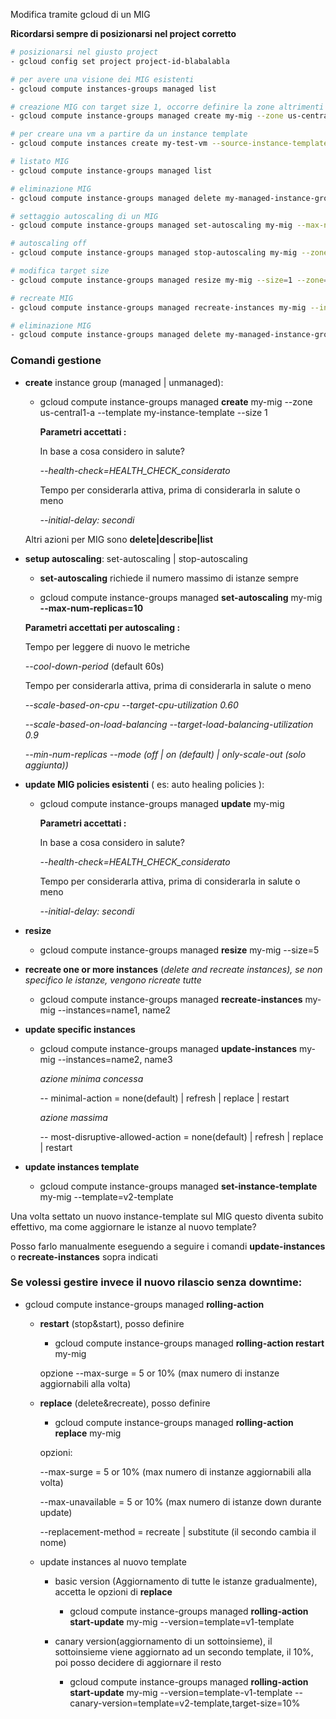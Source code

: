 Modifica tramite gcloud di un MIG

**Ricordarsi sempre di posizionarsi nel project corretto**

```bash
# posizionarsi nel giusto project
- gcloud config set project project-id-blabalabla

# per avere una visione dei MIG esistenti
- gcloud compute instances-groups managed list 

# creazione MIG con target size 1, occorre definire la zone altrimenti chiede se va bene quella della configurazione
- gcloud compute instance-groups managed create my-mig --zone us-central1-a --template my-instance-template-with-custom-image --size 1

# per creare una vm a partire da un instance template
- gcloud compute instances create my-test-vm --source-instance-template=my-instance-template-with-custom-image

# listato MIG
- gcloud compute instance-groups managed list

# eliminazione MIG
- gcloud compute instance-groups managed delete my-managed-instance-group

# settaggio autoscaling di un MIG
- gcloud compute instance-groups managed set-autoscaling my-mig --max-num-replicas=2 --zone us-central1-a

# autoscaling off
- gcloud compute instance-groups managed stop-autoscaling my-mig --zone us-central1-a

# modifica target size 
- gcloud compute instance-groups managed resize my-mig --size=1 --zone=us-central1-a

# recreate MIG
- gcloud compute instance-groups managed recreate-instances my-mig --instances=my-mig-85fb --zone us-central1-a

# eliminazione MIG
- gcloud compute instance-groups managed delete my-managed-instance-group --region=us-central1

```
### Comandi gestione
- **create** instance group (managed | unmanaged): 

    - gcloud compute instance-groups managed **create** my-mig --zone us-central1-a --template my-instance-template --size 1
    
        **Parametri accettati :**

        In base a cosa considero in salute?

        *--health-check=HEALTH_CHECK_considerato*    

        Tempo per considerarla attiva, prima di considerarla in salute o meno

        *--initial-delay: secondi*          

    Altri azioni per MIG sono **delete|describe|list**
- **setup autoscaling**: set-autoscaling | stop-autoscaling 

    - **set-autoscaling** richiede il numero massimo di istanze sempre

    - gcloud compute instance-groups managed **set-autoscaling** my-mig **--max-num-replicas=10** 

    **Parametri accettati per autoscaling :**

    Tempo per leggere di nuovo le metriche
   
    *--cool-down-period* (default 60s)  

    Tempo per considerarla attiva, prima di considerarla in salute o meno

    *--scale-based-on-cpu --target-cpu-utilization 0.60*
        
    *--scale-based-on-load-balancing --target-load-balancing-utilization 0.9*
        
    *--min-num-replicas --mode (off | on (default) | only-scale-out (solo aggiunta))* 
     
- **update MIG policies esistenti** ( es: auto healing policies ): 

    - gcloud compute instance-groups managed **update** my-mig 
    
        **Parametri accettati :**

        In base a cosa considero in salute?

        *--health-check=HEALTH_CHECK_considerato*    

        Tempo per considerarla attiva, prima di considerarla in salute o meno

        *--initial-delay: secondi*          
- **resize**
    - gcloud compute instance-groups managed **resize** my-mig --size=5

 
- **recreate one or more instances** (*delete and recreate instances), se non specifico le istanze, vengono ricreate tutte*
    - gcloud compute instance-groups managed **recreate-instances** my-mig --instances=name1, name2

- **update specific instances**
    - gcloud compute instance-groups managed **update-instances** my-mig --instances=name2, name3

        *azione minima concessa*

        -- minimal-action = none(default) | refresh | replace | restart 

        *azione massima* 

        -- most-disruptive-allowed-action = none(default) | refresh | replace | restart

- **update instances template**
    - gcloud compute instance-groups managed **set-instance-template** my-mig --template=v2-template

Una volta settato un nuovo instance-template sul MIG questo diventa subito effettivo, ma come aggiornare le istanze al nuovo template?

Posso farlo manualmente eseguendo a seguire i comandi **update-instances** o **recreate-instances** sopra indicati

### Se volessi gestire invece il nuovo rilascio senza downtime:

- gcloud compute instance-groups managed **rolling-action**

    - **restart** (stop&start), posso definire

        - gcloud compute instance-groups managed **rolling-action restart** my-mig  

        opzione --max-surge = 5 or 10% (max numero di instanze aggiornabili alla volta)
    - **replace** (delete&recreate), posso definire
        - gcloud compute instance-groups managed **rolling-action replace** my-mig 

        opzioni:

        --max-surge = 5 or 10% (max numero di instanze aggiornabili alla volta)

        --max-unavailable = 5 or 10% (max numero di istanze down durante update)

        --replacement-method = recreate | substitute (il secondo cambia il nome)

    - update instances al nuovo template
        - basic version (Aggiornamento di tutte le istanze gradualmente), accetta le opzioni di **replace**

            - gcloud compute instance-groups managed **rolling-action start-update** my-mig --version=template=v1-template 

        - canary version(aggiornamento di un sottoinsieme), il sottoinsieme viene aggiornato ad un secondo template, il 10%, poi posso decidere di aggiornare il resto 
        
            - gcloud compute instance-groups managed **rolling-action start-update** my-mig --version=template-v1-template --canary-version=template=v2-template,target-size=10% 


